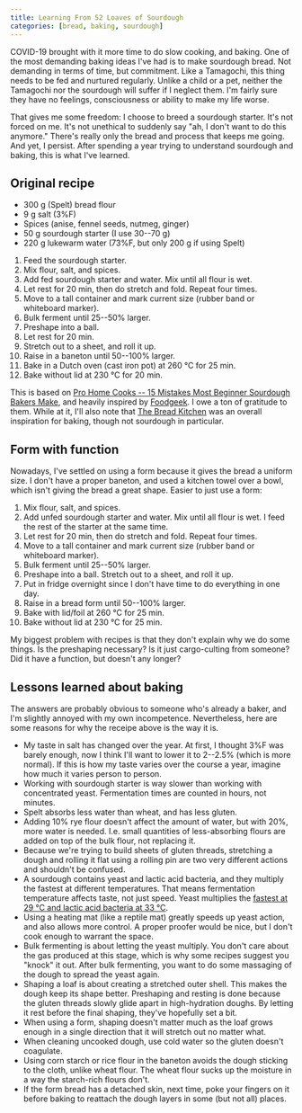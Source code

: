 ```yaml
---
title: Learning From 52 Loaves of Sourdough
categories: [bread, baking, sourdough]
---
```


COVID-19 brought with it more time to do slow cooking, and baking. One
of the most demanding baking ideas I've had is to make sourdough
bread. Not demanding in terms of time, but commitment. Like a
Tamagochi, this thing needs to be fed and nurtured regularly. Unlike a
child or a pet, neither the Tamagochi nor the sourdough will suffer if
I neglect them. I'm fairly sure they have no feelings, consciousness
or ability to make my life worse.

That gives me some freedom: I choose to breed a sourdough
starter. It's not forced on me. It's not unethical to suddenly say
"ah, I don't want to do this anymore." There's really only the bread
and process that keeps me going. And yet, I persist. After spending a
year trying to understand sourdough and baking, this is what I've
learned.

## Original recipe

* 300 g (Spelt) bread flour
* 9 g salt (3%F)
* Spices (anise, fennel seeds, nutmeg, ginger)
* 50 g sourdough starter (I use 30--70 g)
* 220 g lukewarm water (73%F, but only 200 g if using Spelt)

1. Feed the sourdough starter.
1. Mix flour, salt, and spices.
1. Add fed sourdough starter and water. Mix until all flour is wet.
1. Let rest for 20 min, then do stretch and fold. Repeat four times.
1. Move to a tall container and mark current size (rubber band or
   whiteboard marker).
1. Bulk ferment until 25--50% larger.
1. Preshape into a ball.
1. Let rest for 20 min.
1. Stretch out to a sheet, and roll it up.
1. Raise in a baneton until 50--100% larger.
1. Bake in a Dutch oven (cast iron pot) at 260 °C for 25 min.
1. Bake without lid at 230 °C for 20 min.

This is based on [Pro Home Cooks -- 15 Mistakes Most Beginner Sourdough Bakers Make](https://www.youtube.com/watch?v=BJEHsvW2J6M),
and heavily inspired by [Foodgeek](https://www.youtube.com/channel/UC7eLtGAzNECUqurqMdiNYJg). I
owe a ton of gratitude to them. While at it, I'll also note that
[The Bread Kitchen](http://www.thebreadkitchen.com/) was an overall
inspiration for baking, though not sourdough in particular.

## Form with function

Nowadays, I've settled on using a form because it gives the bread a
uniform size. I don't have a proper baneton, and used a kitchen towel
over a bowl, which isn't giving the bread a great shape. Easier to
just use a form:

1. Mix flour, salt, and spices.
1. Add unfed sourdough starter and water. Mix until all flour is
   wet. I feed the rest of the starter at the same time.
1. Let rest for 20 min, then do stretch and fold. Repeat four times.
1. Move to a tall container and mark current size (rubber band or
   whiteboard marker).
1. Bulk ferment until 25--50% larger.
1. Preshape into a ball. Stretch out to a sheet, and roll it up.
1. Put in fridge overnight since I don't have time to do everything in
   one day.
1. Raise in a bread form until 50--100% larger.
1. Bake with lid/foil at 260 °C for 25 min.
1. Bake without lid at 230 °C for 25 min.

My biggest problem with recipes is that they don't explain why we do
some things. Is the preshaping necessary? Is it just cargo-culting
from someone? Did it have a function, but doesn't any longer?

## Lessons learned about baking

The answers are probably obvious to someone who's already a baker, and
I'm slightly annoyed with my own incompetence. Nevertheless, here are
some reasons for why the receipe above is the way it is.

* My taste in salt has changed over the year. At first, I thought 3%F
  was barely enough, now I think I'll want to lower it to 2--2.5%
  (which is more normal). If this is how my taste varies over the
  course a year, imagine how much it varies person to person.
* Working with sourdough starter is way slower than working with
  concentrated yeast. Fermentation times are counted in hours, not
  minutes.
* Spelt absorbs less water than wheat, and has less gluten.
* Adding 10% rye flour doesn't affect the amount of water, but with
  20%, more water is needed. I.e. small quantities of less-absorbing
  flours are added on top of the bulk flour, not replacing it.
* Because we're trying to build sheets of gluten threads, stretching a
  dough and rolling it flat using a rolling pin are two very different
  actions and shouldn't be confused.
* A sourdough contains yeast and lactic acid bacteria, and they
  multiply the fastest at different temperatures. That means
  fermentation temperature affects taste, not just speed. Yeast
  multiplies the
  [fastest at 29 °C and lactic acid bacteria at 33 °C](https://www.thefreshloaf.com/comment/404761#comment-404761).
* Using a heating mat (like a reptile mat) greatly speeds up yeast
  action, and also allows more control. A proper proofer would be
  nice, but I don't cook enough to warrant the space.
* Bulk fermenting is about letting the yeast multiply. You don't care
  about the gas produced at this stage, which is why some recipes
  suggest you "knock" it out. After bulk fermenting, you want to do
  some massaging of the dough to spread the yeast again.
* Shaping a loaf is about creating a stretched outer shell. This makes
  the dough keep its shape better. Preshaping and resting is done
  because the gluten threads slowly glide apart in high-hydration
  doughs. By letting it rest before the final shaping, they've
  hopefully set a bit.
* When using a form, shaping doesn't matter much as the loaf grows
  enough in a single direction that it will stretch out no matter
  what.
* When cleaning uncooked dough, use cold water so the gluten doesn't
  coagulate.
* Using corn starch or rice flour in the baneton avoids the dough
  sticking to the cloth, unlike wheat flour. The wheat flour sucks up
  the moisture in a way the starch-rich flours don't.
* If the form bread has a detached skin, next time, poke your fingers
  on it before baking to reattach the dough layers in some (but not
  all) places.

